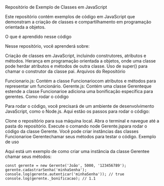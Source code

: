 Repositório de Exemplo de Classes em JavaScript

Este repositório contém exemplos de código em JavaScript que demonstram a criação de classes e compartilhamento em programação orientada a objetos.

O que é aprendido nesse código

Nesse repositório, você aprenderá sobre:

Criação de classes em JavaScript, incluindo construtores, atributos e métodos.
Herança em programação orientada a objetos, onde uma classe pode herdar atributos e métodos de outra classe.
Uso de super() para chamar o construtor da classe pai.
Arquivos do Repositório

Funcionario.js: Contém a classe Funcionariocom atributos e métodos para representar um funcionário.
Gerente.js: Contém uma classe Gerenteque estende a classe Funcionarioe adiciona uma bonificação específica para gerentes.
Como rodar o código

Para rodar o código, você precisará de um ambiente de desenvolvimento JavaScript, como o Node.js. Aqui estão os passos para rodar o código:

Clone o repositório para sua máquina local.
Abra o terminal e navegue até a pasta do repositório.
Execute o comando node Gerente.jspara rodar o código da classe Gerente.
Você pode criar instâncias das classes Funcionarioe Gerentechamar seus métodos para testar o código.
Exemplo de uso

Aqui está um exemplo de como criar uma instância da classe Gerentee chamar seus métodos:
```
const gerente = new Gerente('João', 5000, '123456789');
gerente.cadastrarSenha('minhaSenha');
console.log(gerente.autenticar('minhaSenha')); // true
console.log(gerente._bonificacao); // 1.1
```
